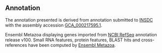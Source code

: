 **Annotation**
----------

The annotation presented is derived from annotation submitted to
[INSDC](http://www.insdc.org) with the assembly accession [GCA\_000217595.1](http://www.ebi.ac.uk/ena/data/view/GCA_000217595.1).

Ensembl Metazoa displaying genes imported from [NCBI RefSeq](https://www.ncbi.nlm.nih.gov/genome/annotation_euk/Linepithema_humile/100) annotation release v100.
Small RNA features, protein features, BLAST hits and cross-references have been
computed by [Ensembl Metazoa](https://metazoa.ensembl.org/info/genome/annotation/index.html).
